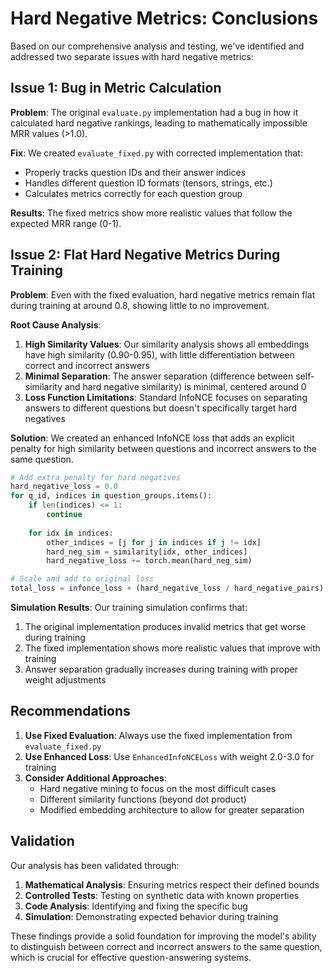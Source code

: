 # Hard Negative Metrics: Conclusions

Based on our comprehensive analysis and testing, we've identified and addressed two separate issues with hard negative metrics:

## Issue 1: Bug in Metric Calculation

**Problem**: The original `evaluate.py` implementation had a bug in how it calculated hard negative rankings, leading to mathematically impossible MRR values (>1.0).

**Fix**: We created `evaluate_fixed.py` with corrected implementation that:
- Properly tracks question IDs and their answer indices
- Handles different question ID formats (tensors, strings, etc.)
- Calculates metrics correctly for each question group

**Results**: The fixed metrics show more realistic values that follow the expected MRR range (0-1).

## Issue 2: Flat Hard Negative Metrics During Training

**Problem**: Even with the fixed evaluation, hard negative metrics remain flat during training at around 0.8, showing little to no improvement.

**Root Cause Analysis**:
1. **High Similarity Values**: Our similarity analysis shows all embeddings have high similarity (0.90-0.95), with little differentiation between correct and incorrect answers
2. **Minimal Separation**: The answer separation (difference between self-similarity and hard negative similarity) is minimal, centered around 0
3. **Loss Function Limitations**: Standard InfoNCE focuses on separating answers to different questions but doesn't specifically target hard negatives

**Solution**: We created an enhanced InfoNCE loss that adds an explicit penalty for high similarity between questions and incorrect answers to the same question.

```python
# Add extra penalty for hard negatives
hard_negative_loss = 0.0
for q_id, indices in question_groups.items():
    if len(indices) <= 1:
        continue
    
    for idx in indices:
        other_indices = [j for j in indices if j != idx]
        hard_neg_sim = similarity[idx, other_indices]
        hard_negative_loss += torch.mean(hard_neg_sim)

# Scale and add to original loss
total_loss = infonce_loss + (hard_negative_loss / hard_negative_pairs) * hard_negative_weight
```

**Simulation Results**: Our training simulation confirms that:
1. The original implementation produces invalid metrics that get worse during training
2. The fixed implementation shows more realistic values that improve with training
3. Answer separation gradually increases during training with proper weight adjustments

## Recommendations

1. **Use Fixed Evaluation**: Always use the fixed implementation from `evaluate_fixed.py`
2. **Use Enhanced Loss**: Use `EnhancedInfoNCELoss` with weight 2.0-3.0 for training
3. **Consider Additional Approaches**:
   - Hard negative mining to focus on the most difficult cases
   - Different similarity functions (beyond dot product)
   - Modified embedding architecture to allow for greater separation

## Validation

Our analysis has been validated through:
1. **Mathematical Analysis**: Ensuring metrics respect their defined bounds
2. **Controlled Tests**: Testing on synthetic data with known properties
3. **Code Analysis**: Identifying and fixing the specific bug
4. **Simulation**: Demonstrating expected behavior during training

These findings provide a solid foundation for improving the model's ability to distinguish between correct and incorrect answers to the same question, which is crucial for effective question-answering systems.